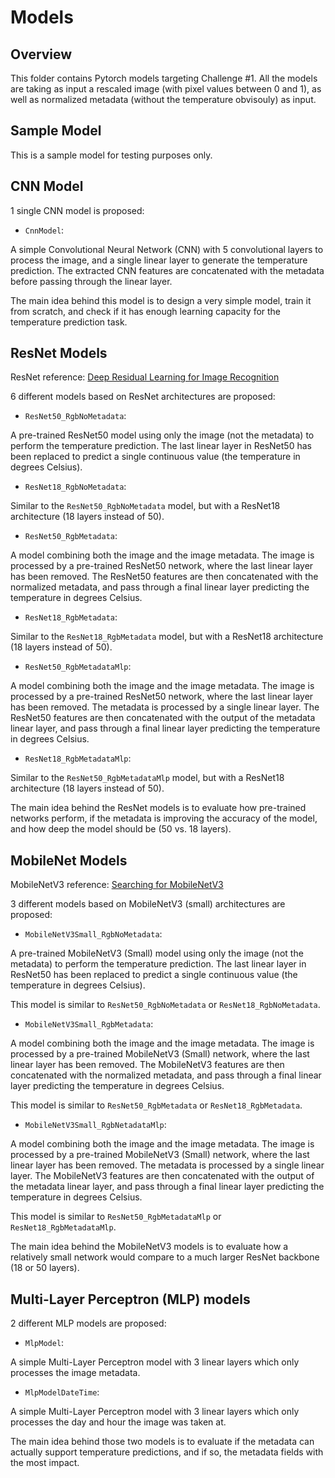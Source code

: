 # Models

## Overview

This folder contains Pytorch models targeting Challenge #1. All the models are taking as
input a rescaled image (with pixel values between 0 and 1), as well as normalized
metadata (without the temperature obvisouly) as input.

## Sample Model

This is a sample model for testing purposes only.

## CNN Model

1 single CNN model is proposed:

- `CnnModel`:

A simple Convolutional Neural Network (CNN) with 5 convolutional layers to process the
image, and a single linear layer to generate the temperature prediction. The extracted
CNN features are concatenated with the metadata before passing through the linear layer.

The main idea behind this model is to design a very simple model, train it from
scratch, and check if it has enough learning capacity for the temperature prediction
task.

## ResNet Models

ResNet reference:
[Deep Residual Learning for Image Recognition](https://doi.org/10.48550/arXiv.1512.03385)

6 different models based on ResNet architectures are proposed:

- `ResNet50_RgbNoMetadata`:

A pre-trained ResNet50 model using only the image (not the metadata) to perform the
temperature prediction. The last linear layer in ResNet50 has been replaced to predict a
single continuous value (the temperature in degrees Celsius).

- `ResNet18_RgbNoMetadata`:

Similar to the `ResNet50_RgbNoMetadata` model, but with a ResNet18 architecture (18
layers instead of 50).

- `ResNet50_RgbMetadata`:

A model combining both the image and the image metadata. The image is processed by a
pre-trained ResNet50 network, where the last linear layer has been removed. The ResNet50
features are then concatenated with the normalized metadata, and pass through a final
linear layer predicting the temperature in degrees Celsius.

- `ResNet18_RgbMetadata`:

Similar to the `ResNet18_RgbMetadata` model, but with a ResNet18 architecture (18
layers instead of 50).

- `ResNet50_RgbMetadataMlp`:

A model combining both the image and the image metadata. The image is processed by a
pre-trained ResNet50 network, where the last linear layer has been removed. The metadata
is processed by a single linear layer. The ResNet50 features are then concatenated with
the output of the metadata linear layer, and pass through a final linear layer
predicting the temperature in degrees Celsius.

- `ResNet18_RgbMetadataMlp`:

Similar to the `ResNet50_RgbMetadataMlp` model, but with a ResNet18 architecture (18
layers instead of 50).

The main idea behind the ResNet models is to evaluate how pre-trained networks perform,
if the metadata is improving the accuracy of the model, and how deep the model should be
(50 vs. 18 layers).

## MobileNet Models

MobileNetV3 reference:
[Searching for MobileNetV3](https://doi.org/10.48550/arXiv.1905.02244)

3 different models based on MobileNetV3 (small) architectures are proposed:

- `MobileNetV3Small_RgbNoMetadata`:

A pre-trained MobileNetV3 (Small) model using only the image (not the metadata) to
perform the temperature prediction. The last linear layer in ResNet50 has been replaced
to predict a single continuous value (the temperature in degrees Celsius).

This model is similar to `ResNet50_RgbNoMetadata` or `ResNet18_RgbNoMetadata`.

- `MobileNetV3Small_RgbMetadata`:

A model combining both the image and the image metadata. The image is processed by a
pre-trained MobileNetV3 (Small) network, where the last linear layer has been removed.
The MobileNetV3 features are then concatenated with the normalized metadata, and pass
through a final linear layer predicting the temperature in degrees Celsius.

This model is similar to `ResNet50_RgbMetadata` or `ResNet18_RgbMetadata`.

- `MobileNetV3Small_RgbNetadataMlp`:

A model combining both the image and the image metadata. The image is processed by a
pre-trained MobileNetV3 (Small) network, where the last linear layer has been removed.
The metadata is processed by a single linear layer. The MobileNetV3 features are then
concatenated with the output of the metadata linear layer, and pass through a final
linear layer predicting the temperature in degrees Celsius.

This model is similar to `ResNet50_RgbMetadataMlp` or `ResNet18_RgbMetadataMlp`.

The main idea behind the MobileNetV3 models is to evaluate how a relatively small
network would compare to a much larger ResNet backbone (18 or 50 layers).

## Multi-Layer Perceptron (MLP) models

2 different MLP models are proposed:

- `MlpModel`:

A simple Multi-Layer Perceptron model with 3 linear layers which only processes the
image metadata.

- `MlpModelDateTime`:

A simple Multi-Layer Perceptron model with 3 linear layers which only processes the day
and hour the image was taken at.

The main idea behind those two models is to evaluate if the metadata can actually
support temperature predictions, and if so, the metadata fields with the most impact.
